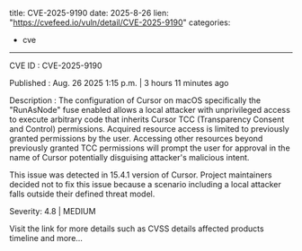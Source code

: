  
title: CVE-2025-9190
date: 2025-8-26
lien: "https://cvefeed.io/vuln/detail/CVE-2025-9190"
categories:
  - cve
---

CVE ID : CVE-2025-9190

Published :  Aug. 26
2025
1:15 p.m. | 3 hours
11 minutes ago

Description : The configuration of Cursor on macOS
specifically the "RunAsNode" fuse enabled
allows a local attacker with unprivileged access to execute arbitrary code that inherits Cursor TCC (Transparency
Consent
and Control) permissions. 
Acquired resource access is limited to previously granted permissions by the user. Accessing other resources beyond previously granted TCC permissions will prompt the user for approval in the name of Cursor
potentially disguising attacker's malicious intent. 

This issue was detected in 15.4.1 version of Cursor. Project maintainers decided not to fix this issue
because a scenario including a local attacker falls outside their defined threat model.

Severity: 4.8 | MEDIUM

Visit the link for more details
such as CVSS details
affected products
timeline
and more...
